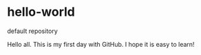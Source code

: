 # hello-world
default repository

Hello all. This is my first day with GitHub. 
I hope it is easy to learn!

